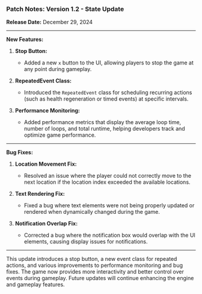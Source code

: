 ### Patch Notes: Version 1.2 - State Update

**Release Date:** December 29, 2024

---

**New Features:**

1. **Stop Button:**
   - Added a new `x` button to the UI, allowing players to stop the game at any point during gameplay.

2. **RepeatedEvent Class:**
   - Introduced the `RepeatedEvent` class for scheduling recurring actions (such as health regeneration or timed events) at specific intervals.

3. **Performance Monitoring:**
   - Added performance metrics that display the average loop time, number of loops, and total runtime, helping developers track and optimize game performance.

---

**Bug Fixes:**

1. **Location Movement Fix:**
   - Resolved an issue where the player could not correctly move to the next location if the location index exceeded the available locations.

2. **Text Rendering Fix:**
   - Fixed a bug where text elements were not being properly updated or rendered when dynamically changed during the game.

3. **Notification Overlap Fix:**
   - Corrected a bug where the notification box would overlap with the UI elements, causing display issues for notifications.

---

This update introduces a stop button, a new event class for repeated actions, and various improvements to performance monitoring and bug fixes. The game now provides more interactivity and better control over events during gameplay. Future updates will continue enhancing the engine and gameplay features.